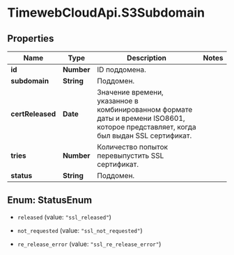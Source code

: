 # TimewebCloudApi.S3Subdomain

## Properties

Name | Type | Description | Notes
------------ | ------------- | ------------- | -------------
**id** | **Number** | ID поддомена. | 
**subdomain** | **String** | Поддомен. | 
**certReleased** | **Date** | Значение времени, указанное в комбинированном формате даты и времени ISO8601, которое представляет, когда был выдан SSL сертификат. | 
**tries** | **Number** | Количество попыток перевыпустить SSL сертификат. | 
**status** | **String** | Поддомен. | 



## Enum: StatusEnum


* `released` (value: `"ssl_released"`)

* `not_requested` (value: `"ssl_not_requested"`)

* `re_release_error` (value: `"ssl_re_release_error"`)




